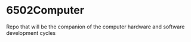 # 6502Computer
Repo that will be the companion of the computer hardware and software development cycles
